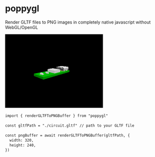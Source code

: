 # poppygl

Render GLTF files to PNG images in completely native javascript without WebGL/OpenGL

![example image](./tests/basics/__snapshots__/basics01.snap.png)

```tsx
import { renderGLTFToPNGBuffer } from "poppygl"

const gltfPath = "./circuit.gltf" // path to your GLTF file

const pngBuffer = await renderGLTFToPNGBuffer(gltfPath, {
  width: 320,
  height: 240,
})
```
